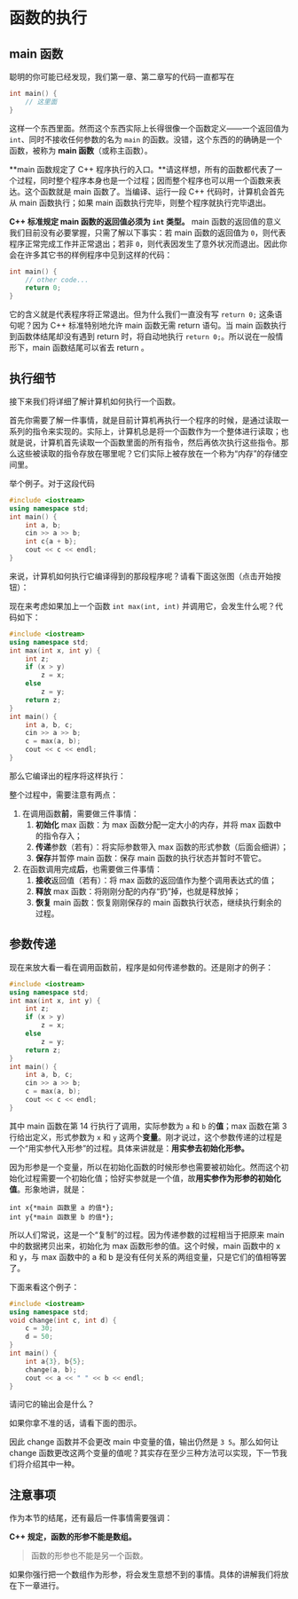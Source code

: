 # 函数的执行

<style>
@import url(ch03/fig.css)
</style>

## main 函数

聪明的你可能已经发现，我们第一章、第二章写的代码一直都写在
```cpp
int main() {
    // 这里面
}
```
这样一个东西里面。然而这个东西实际上长得很像一个函数定义——一个返回值为 `int`、同时不接收任何参数的名为 `main` 的函数。没错，这个东西的的确确是一个函数，被称为 **main 函数**（或称主函数）。

**main 函数规定了 C++ 程序执行的入口。**请这样想，所有的函数都代表了一个过程，同时整个程序本身也是一个过程；因而整个程序也可以用一个函数来表达。这个函数就是 main 函数了。当编译、运行一段 C++ 代码时，计算机会首先从 main 函数执行；如果 main 函数执行完毕，则整个程序就执行完毕退出。

**C++ 标准规定 main 函数的返回值必须为 `int` 类型。** main 函数的返回值的意义我们目前没有必要掌握，只需了解以下事实：若 main 函数的返回值为 `0`，则代表程序正常完成工作并正常退出；若非 `0`，则代表因发生了意外状况而退出。因此你会在许多其它书的样例程序中见到这样的代码：
```cpp
int main() {
    // other code...
    return 0;
}
```
它的含义就是代表程序将正常退出。但为什么我们一直没有写 `return 0;` 这条语句呢？因为 C++ 标准特别地允许 main 函数无需 return 语句。当 main 函数执行到函数体结尾却没有遇到 return 时，将自动地执行 `return 0;`。所以说在一般情形下，main 函数结尾可以省去 return 。

## 执行细节

接下来我们将详细了解计算机如何执行一个函数。

首先你需要了解一件事情，就是目前计算机再执行一个程序的时候，是通过读取一系列的指令来实现的。实际上，计算机总是将一个函数作为一个整体进行读取；也就是说，计算机首先读取一个函数里面的所有指令，然后再依次执行这些指令。那么这些被读取的指令存放在哪里呢？它们实际上被存放在一个称为“内存”的存储空间里。

举个例子。对于这段代码
```CPP
#include <iostream>
using namespace std;
int main() {
    int a, b;
    cin >> a >> b;
    int c{a + b};
    cout << c << endl;
}
```
来说，计算机如何执行它编译得到的那段程序呢？请看下面这张图（点击开始按钮）：

<div class="fig">
<div id="fig1" class="raphael"></div>
<p id="fig1Text" class="info"></p>
</div>

现在来考虑如果加上一个函数 `int max(int, int)` 并调用它，会发生什么呢？代码如下：
```CPP
#include <iostream>
using namespace std;
int max(int x, int y) {
    int z;
    if (x > y)
        z = x;
    else
        z = y;
    return z;
}
int main() {
    int a, b, c;
    cin >> a >> b;
    c = max(a, b);
    cout << c << endl;
}
```
那么它编译出的程序将这样执行：
<div class="fig">
<div id="fig2" class="raphael"></div>
<p id="fig2Text" class="info"></p>
</div>

整个过程中，需要注意有两点：
1. 在调用函数**前**，需要做三件事情：
    1. **初始化** max 函数：为 max 函数分配一定大小的内存，并将 max 函数中的指令存入；
    2. **传递**参数（若有）：将实际参数带入 max 函数的形式参数（后面会细讲）；
    3. **保存**并暂停 main 函数：保存 main 函数的执行状态并暂时不管它。
2. 在函数调用完成**后**，也需要做三件事情：
    1. **接收**返回值（若有）：将 max 函数的返回值作为整个调用表达式的值；
    2. **释放** max 函数：将刚刚分配的内存“扔”掉，也就是释放掉；
    3. **恢复** main 函数：恢复刚刚保存的 main 函数执行状态，继续执行剩余的过程。

## 参数传递

现在来放大看一看在调用函数前，程序是如何传递参数的。还是刚才的例子：
```CPP
#include <iostream>
using namespace std;
int max(int x, int y) {
    int z;
    if (x > y)
        z = x;
    else
        z = y;
    return z;
}
int main() {
    int a, b, c;
    cin >> a >> b;
    c = max(a, b);
    cout << c << endl;
}
```
其中 main 函数在第 14 行执行了调用，实际参数为 `a` 和 `b` 的**值**；max 函数在第 3 行给出定义，形式参数为 `x` 和 `y` 这两个**变量**。刚才说过，这个参数传递的过程是一个“用实参代入形参”的过程。具体来讲就是：**用实参去初始化形参。**

因为形参是一个变量，所以在初始化函数的时候形参也需要被初始化。然而这个初始化过程需要一个初始化值；恰好实参就是一个值，故**用实参作为形参的初始化值**。形象地讲，就是：
```sdsc
int x{*main 函数里 a 的值*};
int y{*main 函数里 b 的值*};
```

所以人们常说，这是一个“复制”的过程。因为传递参数的过程相当于把原来 main 中的数据拷贝出来，初始化为 max 函数形参的值。这个时候，main 函数中的 x 和 y，与 max 函数中的 a 和 b 是没有任何关系的两组变量，只是它们的值相等罢了。

下面来看这个例子：
```CPP
#include <iostream>
using namespace std;
void change(int c, int d) {
    c = 30;
    d = 50;
}
int main() {
    int a{3}, b{5};
    change(a, b);
    cout << a << " " << b << endl; 
}
```
请问它的输出会是什么？

如果你拿不准的话，请看下面的图示。

<div class="fig">
<div id="fig3" class="raphael"></div>
<p id="fig3Text" class="info"></p>
</div>

因此 change 函数并不会更改 main 中变量的值，输出仍然是 `3 5`。那么如何让 change 函数更改这两个变量的值呢？其实存在至少三种方法可以实现，下一节我们将介绍其中一种。

## 注意事项

作为本节的结尾，还有最后一件事情需要强调：

**C++ 规定，函数的形参不能是数组。**

> 函数的形参也不能是另一个函数。

如果你强行把一个数组作为形参，将会发生意想不到的事情。具体的讲解我们将放在下一章进行。

<script type="module" src="ch03/function_execution.js"></script>